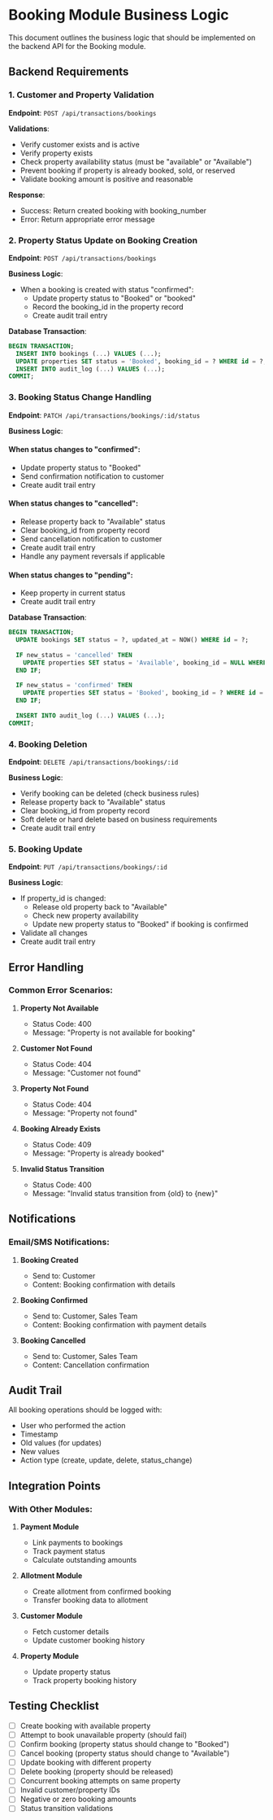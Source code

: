 # Booking Module Business Logic

This document outlines the business logic that should be implemented on the backend API for the Booking module.

## Backend Requirements

### 1. Customer and Property Validation

**Endpoint**: `POST /api/transactions/bookings`

**Validations**:
- Verify customer exists and is active
- Verify property exists
- Check property availability status (must be "available" or "Available")
- Prevent booking if property is already booked, sold, or reserved
- Validate booking amount is positive and reasonable

**Response**:
- Success: Return created booking with booking_number
- Error: Return appropriate error message

### 2. Property Status Update on Booking Creation

**Endpoint**: `POST /api/transactions/bookings`

**Business Logic**:
- When a booking is created with status "confirmed":
  - Update property status to "Booked" or "booked"
  - Record the booking_id in the property record
  - Create audit trail entry

**Database Transaction**:
```sql
BEGIN TRANSACTION;
  INSERT INTO bookings (...) VALUES (...);
  UPDATE properties SET status = 'Booked', booking_id = ? WHERE id = ?;
  INSERT INTO audit_log (...) VALUES (...);
COMMIT;
```

### 3. Booking Status Change Handling

**Endpoint**: `PATCH /api/transactions/bookings/:id/status`

**Business Logic**:

#### When status changes to "confirmed":
- Update property status to "Booked"
- Send confirmation notification to customer
- Create audit trail entry

#### When status changes to "cancelled":
- Release property back to "Available" status
- Clear booking_id from property record
- Send cancellation notification to customer
- Create audit trail entry
- Handle any payment reversals if applicable

#### When status changes to "pending":
- Keep property in current status
- Create audit trail entry

**Database Transaction**:
```sql
BEGIN TRANSACTION;
  UPDATE bookings SET status = ?, updated_at = NOW() WHERE id = ?;
  
  IF new_status = 'cancelled' THEN
    UPDATE properties SET status = 'Available', booking_id = NULL WHERE booking_id = ?;
  END IF;
  
  IF new_status = 'confirmed' THEN
    UPDATE properties SET status = 'Booked', booking_id = ? WHERE id = ?;
  END IF;
  
  INSERT INTO audit_log (...) VALUES (...);
COMMIT;
```

### 4. Booking Deletion

**Endpoint**: `DELETE /api/transactions/bookings/:id`

**Business Logic**:
- Verify booking can be deleted (check business rules)
- Release property back to "Available" status
- Clear booking_id from property record
- Soft delete or hard delete based on business requirements
- Create audit trail entry

### 5. Booking Update

**Endpoint**: `PUT /api/transactions/bookings/:id`

**Business Logic**:
- If property_id is changed:
  - Release old property back to "Available"
  - Check new property availability
  - Update new property status to "Booked" if booking is confirmed
- Validate all changes
- Create audit trail entry

## Error Handling

### Common Error Scenarios:

1. **Property Not Available**
   - Status Code: 400
   - Message: "Property is not available for booking"

2. **Customer Not Found**
   - Status Code: 404
   - Message: "Customer not found"

3. **Property Not Found**
   - Status Code: 404
   - Message: "Property not found"

4. **Booking Already Exists**
   - Status Code: 409
   - Message: "Property is already booked"

5. **Invalid Status Transition**
   - Status Code: 400
   - Message: "Invalid status transition from {old} to {new}"

## Notifications

### Email/SMS Notifications:

1. **Booking Created**
   - Send to: Customer
   - Content: Booking confirmation with details

2. **Booking Confirmed**
   - Send to: Customer, Sales Team
   - Content: Booking confirmation with payment details

3. **Booking Cancelled**
   - Send to: Customer, Sales Team
   - Content: Cancellation confirmation

## Audit Trail

All booking operations should be logged with:
- User who performed the action
- Timestamp
- Old values (for updates)
- New values
- Action type (create, update, delete, status_change)

## Integration Points

### With Other Modules:

1. **Payment Module**
   - Link payments to bookings
   - Track payment status
   - Calculate outstanding amounts

2. **Allotment Module**
   - Create allotment from confirmed booking
   - Transfer booking data to allotment

3. **Customer Module**
   - Fetch customer details
   - Update customer booking history

4. **Property Module**
   - Update property status
   - Track property booking history

## Testing Checklist

- [ ] Create booking with available property
- [ ] Attempt to book unavailable property (should fail)
- [ ] Confirm booking (property status should change to "Booked")
- [ ] Cancel booking (property status should change to "Available")
- [ ] Update booking with different property
- [ ] Delete booking (property should be released)
- [ ] Concurrent booking attempts on same property
- [ ] Invalid customer/property IDs
- [ ] Negative or zero booking amounts
- [ ] Status transition validations
